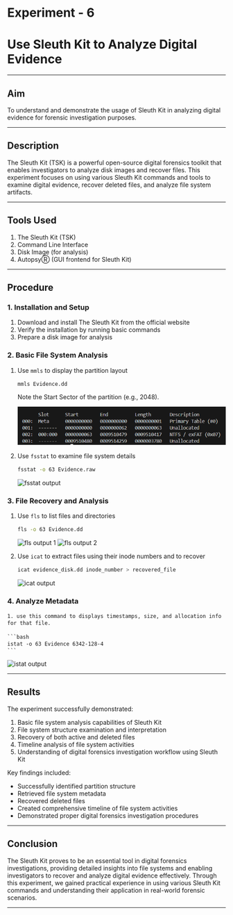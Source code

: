 # Experiment - 6
# Use Sleuth Kit to Analyze Digital Evidence

---

## Aim
To understand and demonstrate the usage of Sleuth Kit in analyzing digital evidence for forensic investigation purposes.

---

## Description
The Sleuth Kit (TSK) is a powerful open-source digital forensics toolkit that enables investigators to analyze disk images and recover files. This experiment focuses on using various Sleuth Kit commands and tools to examine digital evidence, recover deleted files, and analyze file system artifacts.

---

## Tools Used
1. The Sleuth Kit (TSK)
2. Command Line Interface
3. Disk Image (for analysis)
4. AutopsyⓇ (GUI frontend for Sleuth Kit)

---

## Procedure

### 1. Installation and Setup
1. Download and install The Sleuth Kit from the official website
2. Verify the installation by running basic commands
3. Prepare a disk image for analysis

### 2. Basic File System Analysis
1. Use `mmls` to display the partition layout
    ```bash
    mmls Evidence.dd
    ```
    Note the Start Sector of the partition (e.g., 2048).

    ![mmls output](Exp6/mlms.png)

<!-- [Insert Screenshot: Place the screenshot of mmls command output showing partition table] -->

2. Use `fsstat` to examine file system details
    ```bash
    fsstat -o 63 Evidence.raw
    ```
    ![fsstat output](Output%20Screenshot/Exp6/Screenshot%202025-10-23%20222446.png)

    <!-- [Insert Screenshot: Place the screenshot showing file system information] -->

### 3. File Recovery and Analysis
1. Use `fls` to list files and directories
    ```bash
    fls -o 63 Evidence.dd
    ```
    ![fls output 1](Output%20Screenshot/Exp6/Screenshot%202025-10-23%20224310.png)
    ![fls output 2](Output%20Screenshot/Exp6/Screenshot%202025-10-23%20222608.png)
    <!-- [Insert Screenshot: Place the screenshot showing file listing] -->

2. Use `icat` to extract files using their inode numbers and to recover
    ```bash
    icat evidence_disk.dd inode_number > recovered_file
    ```
    ![icat output](Output%20Screenshot/Exp6/Screenshot%202025-10-23%20222954.png)

    <!-- [Insert Screenshot: Place the screenshot of file recovery process] -->



<!-- ### 4. Timeline Analysis
1. Create a timeline of file activity
```bash
fls -m "/" evidence_disk.dd > body.txt
mactime -b body.txt > timeline.txt
```
[Insert Screenshot: Place the screenshot showing timeline analysis] -->

<!-- ### 5. Deleted File Recovery
1. Use `ils` to list deleted inodes
```bash
ils evidence_disk.dd
``` -->
<!-- [Insert Screenshot: Place the screenshot showing deleted inodes] -->

### 4. Analyze Metadata
    1. use this command to displays timestamps, size, and allocation info for that file.

    ```bash
    istat -o 63 Evidence 6342-128-4
    ```
![istat output](Output%20Screenshot/Exp6/Screenshot%202025-10-23%20222950.png)

---

## Results
The experiment successfully demonstrated:

1. Basic file system analysis capabilities of Sleuth Kit
2. File system structure examination and interpretation
3. Recovery of both active and deleted files
4. Timeline analysis of file system activities
5. Understanding of digital forensics investigation workflow using Sleuth Kit

Key findings included:
- Successfully identified partition structure
- Retrieved file system metadata
- Recovered deleted files
- Created comprehensive timeline of file system activities
- Demonstrated proper digital forensics investigation procedures

---

## Conclusion
The Sleuth Kit proves to be an essential tool in digital forensics investigations, providing detailed insights into file systems and enabling investigators to recover and analyze digital evidence effectively. Through this experiment, we gained practical experience in using various Sleuth Kit commands and understanding their application in real-world forensic scenarios.

---
